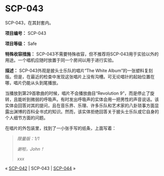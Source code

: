 # SCP-043
                        




SCP-043，在其封套内。



**项目编号：** SCP-043

**项目等级：** Safe

**特殊收容措施：** SCP-043不需要特殊收容，但不推荐将SCP-043用于实验以外的用途。一个唱机应随时放置于同一个房间以用于进行实验。

**描述：** SCP-043外观是披头士乐队的唱片“The White Album”的一张塑料复刻版。但是，在最近的检查中发现这张唱片上没有沟槽。可无论唱针的起始位置在哪，唱片仍能从头到尾播放。

当播放到第29首歌曲的时候，唱片不会播放曲目“Revolution 9”，而是停止了旋转，且能听到微弱的呼吸声。有时发出呼吸声的实体会用一把男性的声音说话。该实体会回答对其的提问，且在音乐界、乐理、许多乐队和艺术家的八卦琐事方面显露出渊博的百科全书式的知识。然而，该实体拒绝回答关于披头士乐队或它自身的个人细节方面的问题。

在唱片的外包装里，找到了一小张手写的纸条，上面写着：


> *限量版：1/1* 
> 
> *谢啦，John！* 
> 
> *xxx* 
> 



« [SCP-042](/scp-042) | SCP-043 | [SCP-044](/scp-044) »





                    